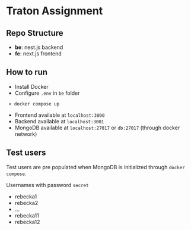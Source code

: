 # Traton Assignment

## Repo Structure

- **be**: nest.js backend
- **fe**: next.js frontend

## How to run

- Install Docker
- Configure `.env` in `be` folder

```
 > docker compose up
```

- Frontend available at `localhost:3000`
- Backend available at `localhost:3001`
- MongoDB available at `localhost:27017` or `db:27017` (through docker network)

## Test users
Test users are pre populated when MongoDB is initialized through `docker compose`.

Usernames with password `secret`
- rebecka1
- rebecka2
- ...
- rebecka11
- rebecka12
